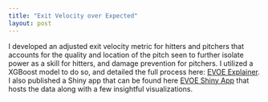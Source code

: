 ```yaml
---
title: "Exit Velocity over Expected"
layout: post
---
```


I developed an adjusted exit velocity metric for hitters and pitchers that accounts for the quality and location of the pitch seen to further isolate power as a skill for hitters, and damage prevention for pitchers. I utilized a XGBoost model to do so, and detailed the full process here: [EVOE Explainer](https://medium.com/@ajaypatell8/exit-velocity-over-expected-a-dive-into-hitting-the-ball-hard-48176454c6b). I also published a Shiny app that can be found here [EVOE Shiny App](https://ajaypatel8.shinyapps.io/EVOE/) that hosts the data along with a few insightful visualizations.
